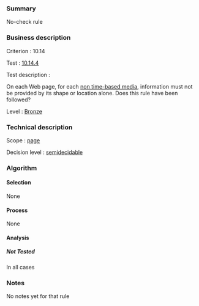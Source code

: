 ### Summary

No-check rule

### Business description

Criterion : 10.14

Test : [10.14.4](http://www.accessiweb.org/index.php/accessiweb-22-english-version.html#test-10-14-4)

Test description :

On each Web page, for each [non time-based
media](http://www.braillenet.org/accessibilite/referentiel-aw21-en/glossaire.php#mMediaNoTemp),
information must not be provided by its shape or location alone. Does
this rule have been followed?

Level : [Bronze](/en/category/rules-design/accessiweb-11/level/bronze)

### Technical description

Scope : [page](/en/category/rules-design/accessiweb-11/scope/page)

Decision level :
[semidecidable](/en/category/rules-design/accessiweb-11/decision-level/semidecidable)

### Algorithm

#### Selection

None

#### Process

None

#### Analysis

##### Not Tested

In all cases

### Notes

No notes yet for that rule
